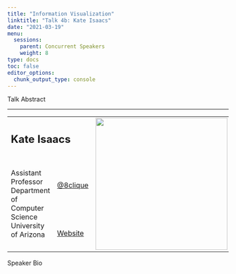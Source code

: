 ```yaml
---
title: "Information Visualization"
linktitle: "Talk 4b: Kate Isaacs"
date: "2021-03-19"
menu:
  sessions:
    parent: Concurrent Speakers
    weight: 8
type: docs
toc: false
editor_options:
  chunk_output_type: console
---
```

Talk Abstract


<hr style="width: 100%; text-align: center; margin-left: 0;" />


<TABLE class="bio-table">
<TR>
<TD COLSPAN="2"><h2>Kate Isaacs</h2></TD>
<TD ROWSPAN="4"><img style="float: left;" src="https://widstucson.org/media/wids-logo.png" width="300" /></TD>
</TR>
<TR>
<TD ROWSPAN="3">Assistant Professor<br>
Department of Computer Science<br>
University of Arizona</TD>

<TD><i class="fab fa-twitter"></i> <a href="https://twitter.com/8clique" target="_blank" rel="noopener">@8clique</a>
</TD>
</TR>
<TR>
<TD><i class="fa fa-link"></i> <a href="http://hdc.cs.arizona.edu/people/kisaacs/" target="_blank" rel="noopener">Website</a>
</TD>
</TR>
</TABLE>

Speaker Bio